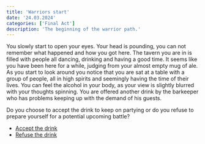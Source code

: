 ```yaml
---
title: 'Warriors start'
date: '24.03.2024'
categories: ['Final Act']
description: 'The beginning of the warrior path.'
---
```


You slowly start to open your eyes. Your head is pounding, you can not remember what happened and
how you got here. The tavern you are in is filled with people all dancing, drinking and having a
good time. It seems like you have been here for a while, judging from your almost empty mug of ale.
As you start to look around you notice that you are sat at a table with a group of people, all in
high spirits and seemingly having the time of their lives. You can feel the alcohol in your body, as
your view is slightly blurred with your thoughts spinning. You are offered another drink by the
barkeeper who has problems keeping up with the demand of his guests. 

Do you choose to accept the drink to keep on partying or do you refuse to prepare yourself for a
potential upcoming battle?

- [Accept the drink](final_act_warrior_drunk)
- [Refuse the drink](final_act_warrior_accept)
